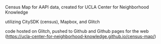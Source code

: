 Census Map for AAPI data, created for UCLA Center for Neighborhood Knowledge

utilizing CitySDK (census), Mapbox, and Glitch

code hosted on Glitch, pushed to Github and Github pages for the web 
(https://ucla-center-for-neighborhood-knowledge.github.io/census-map/)
